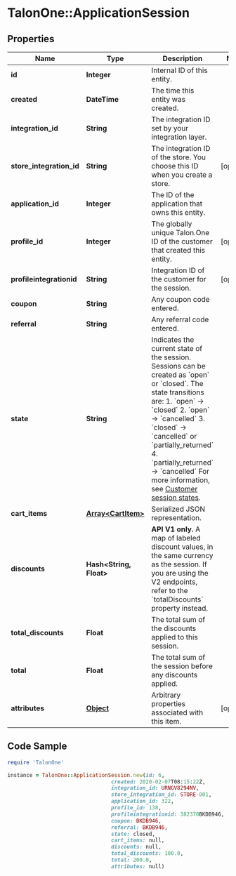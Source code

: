 # TalonOne::ApplicationSession

## Properties

Name | Type | Description | Notes
------------ | ------------- | ------------- | -------------
**id** | **Integer** | Internal ID of this entity. | 
**created** | **DateTime** | The time this entity was created. | 
**integration_id** | **String** | The integration ID set by your integration layer. | 
**store_integration_id** | **String** | The integration ID of the store. You choose this ID when you create a store. | [optional] 
**application_id** | **Integer** | The ID of the application that owns this entity. | 
**profile_id** | **Integer** | The globally unique Talon.One ID of the customer that created this entity. | [optional] 
**profileintegrationid** | **String** | Integration ID of the customer for the session. | [optional] 
**coupon** | **String** | Any coupon code entered. | 
**referral** | **String** | Any referral code entered. | 
**state** | **String** | Indicates the current state of the session. Sessions can be created as &#x60;open&#x60; or &#x60;closed&#x60;. The state transitions are:  1. &#x60;open&#x60; → &#x60;closed&#x60; 2. &#x60;open&#x60; → &#x60;cancelled&#x60; 3. &#x60;closed&#x60; → &#x60;cancelled&#x60; or &#x60;partially_returned&#x60; 4. &#x60;partially_returned&#x60; → &#x60;cancelled&#x60;  For more information, see [Customer session states](https://docs.talon.one/docs/dev/concepts/entities/customer-sessions).  | 
**cart_items** | [**Array&lt;CartItem&gt;**](CartItem.md) | Serialized JSON representation. | 
**discounts** | **Hash&lt;String, Float&gt;** | **API V1 only.** A map of labeled discount values, in the same currency as the session.  If you are using the V2 endpoints, refer to the &#x60;totalDiscounts&#x60; property instead.  | 
**total_discounts** | **Float** | The total sum of the discounts applied to this session. | 
**total** | **Float** | The total sum of the session before any discounts applied. | 
**attributes** | [**Object**](.md) | Arbitrary properties associated with this item. | [optional] 

## Code Sample

```ruby
require 'TalonOne'

instance = TalonOne::ApplicationSession.new(id: 6,
                                 created: 2020-02-07T08:15:22Z,
                                 integration_id: URNGV8294NV,
                                 store_integration_id: STORE-001,
                                 application_id: 322,
                                 profile_id: 138,
                                 profileintegrationid: 382370BKDB946,
                                 coupon: BKDB946,
                                 referral: BKDB946,
                                 state: closed,
                                 cart_items: null,
                                 discounts: null,
                                 total_discounts: 100.0,
                                 total: 200.0,
                                 attributes: null)
```


